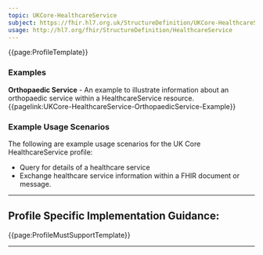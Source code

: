 ```yaml
---
topic: UKCore-HealthcareService
subject: https://fhir.hl7.org.uk/StructureDefinition/UKCore-HealthcareService
usage: http://hl7.org/fhir/StructureDefinition/HealthcareService
---
```


<nocheck>
{{page:ProfileTemplate}}

<div id="Examples" class="tabcontent">
  <h3>Examples</h3>
<b>Orthopaedic Service</b> - An example to illustrate information about an orthopaedic service within a HealthcareService resource. <br>
{{pagelink:UKCore-HealthcareService-OrthopaedicService-Example}}
</div>
</nocheck>


<div id="ProfileGuidance">

### Example Usage Scenarios ###
The following are example usage scenarios for the UK Core HealthcareService profile:
- Query for details of a healthcare service
- Exchange healthcare service information within a FHIR document or message.

<hr class="thickline">

## Profile Specific Implementation Guidance: ##

{{page:ProfileMustSupportTemplate}}

</div>

---
